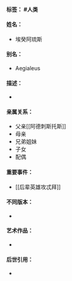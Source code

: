 #### 标签： #人类
#### 姓名：
- 埃癸阿琉斯
#### 别名：
- Aegialeus
#### 描述：
- 
#### 亲属关系：
- 父亲[[阿德刺斯托斯]]
- 母亲
- 兄弟姐妹
- 子女
- 配偶
#### 重要事件：
- [[后辈英雄攻忒拜]]
#### 不同版本：
- 
#### 艺术作品：
- 
#### 后世引用：
- 